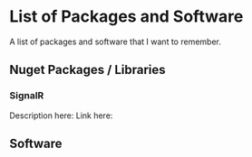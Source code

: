 # List of Packages and Software
A list of packages and software that I want to remember.

## Nuget Packages / Libraries
### SignalR
Description here:
Link here:



## Software
